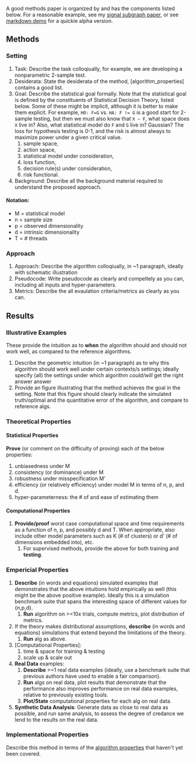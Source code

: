 A good methods paper is organized by and has the components listed below.
For a reasonable example, see my [signal subgraph paper](http://ieeexplore.ieee.org/document/6341752/), or see [markdown demo](https://github.com/neurodata/checklists/blob/master/Tutorials/MATLAB/algs_example/methods_paper_example.md) for a quickie alpha version.




## Methods




### Setting

1. Task: Describe the task colloqiually, for example, we are developing a nonparametric 2-sample test.
1. Desiderata: State the desiderata of the method, [algorithm_properties] contains a good list.
1. Goal: Describe the statistical goal formally. Note that the statistical goal is defined by the constituents of Statistical Decision Theory, listed below. Some of these might be implicit, although it is better to make them explicit.  For example,  `H0: F=G` vs. `HA: F != G` is a good start for 2-sample testing, but then we must also know that `X ~ F`, what space does `X` live in?  Also, what statistical model do `F` and `G` live in? Gaussian? The loss for hypothesis testing is 0-1, and the risk is almost always to maximize power under a given critical value.    
    1. sample space,
    2. action space, 
    3. statistical model under consideration, 
    4. loss function, 
    5. decision rule(s) under consideration, 
    6. risk functional.
4. Background: Describe all the background material required to understand the proposed approach.


#### Notation:

- M = statistical model
- n = sample size
- p = observed dimensionality
- d = intrinsic dimensionality
- T = # threads


### Approach

1. Approach: Describe the algorithm colloqiually, in ~1 paragraph, ideally with schematic illustration 
2. Pseudocode: Write pseudocode as clearly and compeltely as you can, including all inputs and hyper-parameters.
1. Metrics: Describe the all evaulation criteria/metrics as clearly as you can.
  

## Results

### Illustrative Examples

These provide the intuition as to **when** the algorithm should and should not work well, as compared to the reference algorithms.

1. Describe the geometric intuition (in ~1 paragraph) as to why this algorithm should work well under certain contexts/s settings; ideally specify (all) the settings under which algorithm *could/will* get the right answer
answer
1. Provide an figure illustrating that the method achieves the goal in the setting.  Note that this figure should clearly indicate the simulated truth/optimal and the quantitative error of the algorithm, and compare to reference algs.


### Theoretical  Properties

#### Statistical Properties

**Prove** (or comment on the difficulty of proving) each of the below properties:
1. unbiasedness under M
2. consistency (or dominance) under M
3. robustness under misspecification M'
4. efficiency (or relatively efficiency) under model M in terms of n, p, and d. 
5. hyper-parameterness: the # of and ease of estimating them




#### Computational Properties

1. **Provide/proof** worst case computational space and time requirements as a function of n, p, and possibly d  and T.  When appropriate, also include other model parameters such as K (# of clusters) or d' (# of dimensions embedded into), etc. 
    1. For supervised methods, provide the above for both training and **testing**.




### Empericial Properties


1. **Describe** (in words and equations) simulated examples that demonstrates that the above intuitions hold empirically as well (this might be the above positive example).  Ideally this is a simulation benchmark suite that spans the interesting space of different values for {n,p,d}.
    1. **Run** algorithm on >=10x trials, compute metrics, plot distribution of metrics.
1. If the theory makes distributional assumptions, **describe** (in words and equations) simulations that extend beyond the limitations of the theory.
    1. **Run** alg as above.
1. [Computational Properties]:
    1. time & space for training & testing
    2. scale up & scale out
1. **Real Data** examples: 
    1. **Describe** >=1 real data examples (ideally, use a benchmark suite that previous authors have used to enable a fair comparison).
    1. **Run** algs on real data, plot results that demonstrate that the performance also improves performance on real data examples, relative to previously existing tools.
    1. **Plot/State** computational properties for each alg on real data.
1. **Synthetic Data Analysis**: Generate data as close to real data as possible, and run same analysis, to assess the degree of credance we lend to the results on the real data.




### Implementational Properties

Describe this method in terms of the [algorithm properties](https://github.com/neurodata/checklists/blob/master/algorithm_properties.md) that haven't yet been covered. 


